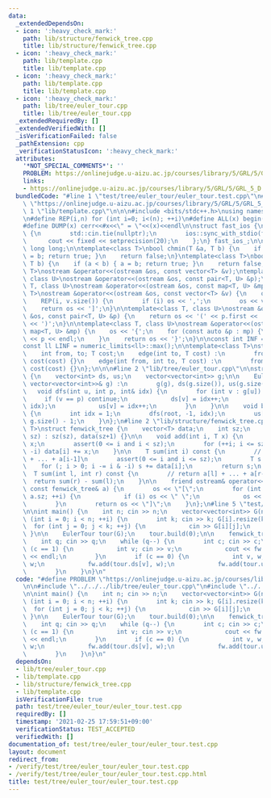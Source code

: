 ```yaml
---
data:
  _extendedDependsOn:
  - icon: ':heavy_check_mark:'
    path: lib/structure/fenwick_tree.cpp
    title: lib/structure/fenwick_tree.cpp
  - icon: ':heavy_check_mark:'
    path: lib/template.cpp
    title: lib/template.cpp
  - icon: ':heavy_check_mark:'
    path: lib/template.cpp
    title: lib/template.cpp
  - icon: ':heavy_check_mark:'
    path: lib/tree/euler_tour.cpp
    title: lib/tree/euler_tour.cpp
  _extendedRequiredBy: []
  _extendedVerifiedWith: []
  _isVerificationFailed: false
  _pathExtension: cpp
  _verificationStatusIcon: ':heavy_check_mark:'
  attributes:
    '*NOT_SPECIAL_COMMENTS*': ''
    PROBLEM: https://onlinejudge.u-aizu.ac.jp/courses/library/5/GRL/5/GRL_5_D
    links:
    - https://onlinejudge.u-aizu.ac.jp/courses/library/5/GRL/5/GRL_5_D
  bundledCode: "#line 1 \"test/tree/euler_tour/euler_tour.test.cpp\"\n#define PROBLEM\
    \ \"https://onlinejudge.u-aizu.ac.jp/courses/library/5/GRL/5/GRL_5_D\"\n\n#line\
    \ 1 \"lib/template.cpp\"\n\n\n#include <bits/stdc++.h>\nusing namespace std;\n\
    \n#define REP(i,n) for (int i=0; i<(n); ++i)\n#define ALL(x) begin(x),end(x)\n\
    #define DUMP(x) cerr<<#x<<\" = \"<<(x)<<endl\n\nstruct fast_ios {\n    fast_ios()\
    \ {\n        std::cin.tie(nullptr);\n        ios::sync_with_stdio(false);\n  \
    \      cout << fixed << setprecision(20);\n    };\n} fast_ios_;\n\nusing ll =\
    \ long long;\n\ntemplate<class T>\nbool chmin(T &a, T b) {\n    if (a > b) { a\
    \ = b; return true; }\n    return false;\n}\ntemplate<class T>\nbool chmax(T &a,\
    \ T b) {\n    if (a < b) { a = b; return true; }\n    return false;\n}\n\ntemplate<class\
    \ T>\nostream &operator<<(ostream &os, const vector<T> &v);\ntemplate<class T,\
    \ class U>\nostream &operator<<(ostream &os, const pair<T, U> &p);\ntemplate<class\
    \ T, class U>\nostream &operator<<(ostream &os, const map<T, U> &mp);\n\ntemplate<class\
    \ T>\nostream &operator<<(ostream &os, const vector<T> &v) {\n    os << '[';\n\
    \    REP(i, v.size()) {\n        if (i) os << ',';\n        os << v[i];\n    }\n\
    \    return os << ']';\n}\n\ntemplate<class T, class U>\nostream &operator<<(ostream\
    \ &os, const pair<T, U> &p) {\n    return os << '(' << p.first << ' ' << p.second\
    \ << ')';\n}\n\ntemplate<class T, class U>\nostream &operator<<(ostream &os, const\
    \ map<T, U> &mp) {\n    os << '{';\n    for (const auto &p : mp) {\n        os\
    \ << p << endl;\n    }\n    return os << '}';\n}\n\nconst int INF = numeric_limits<int>::max();\n\
    const ll LINF = numeric_limits<ll>::max();\n\ntemplate<class T>\nstruct edge {\n\
    \    int from, to; T cost;\n    edge(int to, T cost) :\n        from(-1), to(to),\
    \ cost(cost) {}\n    edge(int from, int to, T cost) :\n        from(from), to(to),\
    \ cost(cost) {}\n};\n\n\n#line 2 \"lib/tree/euler_tour.cpp\"\n\nstruct EulerTour\
    \ {\n    vector<int> ds, us;\n    vector<vector<int>> g;\n\n    EulerTour(const\
    \ vector<vector<int>>& g) :\n        g(g), ds(g.size()), us(g.size()) {}\n\n \
    \   void dfs(int u, int p, int& idx) {\n        for (int v : g[u]) {\n       \
    \     if (v == p) continue;\n            ds[v] = idx++;\n            dfs(v, u,\
    \ idx);\n            us[v] = idx++;\n        }\n    }\n\n    void build(int root=0)\
    \ {\n        int idx = 1;\n        dfs(root, -1, idx);\n        us[root] = 2 *\
    \ g.size() - 1;\n    }\n};\n#line 2 \"lib/structure/fenwick_tree.cpp\"\n\ntemplate<typename\
    \ T>\nstruct fenwick_tree {\n    vector<T> data;\n    int sz;\n    fenwick_tree(int\
    \ sz) : sz(sz), data(sz+1) {}\n\n    void add(int i, T x) {\n        // a[i] +=\
    \ x;\n        assert(0 <= i and i < sz);\n        for (++i; i <= sz; i += i &\
    \ -i) data[i] += x;\n    }\n\n    T sum(int i) const {\n        // return a[0]\
    \ + ... + a[i-1]\n        assert(0 <= i and i <= sz);\n        T s = 0;\n    \
    \    for (; i > 0; i -= i & -i) s += data[i];\n        return s;\n    }\n\n  \
    \  T sum(int l, int r) const {\n        // return a[l] + ... + a[r-1]\n      \
    \  return sum(r) - sum(l);\n    }\n\n    friend ostream& operator<<(ostream& os,\
    \ const fenwick_tree& a) {\n        os << \"[\";\n        for (int i = 0; i <\
    \ a.sz; ++i) {\n            if (i) os << \" \";\n            os << a.sum(i, i+1);\n\
    \        }\n        return os << \"]\";\n    }\n};\n#line 5 \"test/tree/euler_tour/euler_tour.test.cpp\"\
    \n\nint main() {\n    int n; cin >> n;\n    vector<vector<int>> G(n);\n    for\
    \ (int i = 0; i < n; ++i) {\n        int k; cin >> k; G[i].resize(k);\n      \
    \  for (int j = 0; j < k; ++j) {\n            cin >> G[i][j];\n        }\n   \
    \ }\n\n    EulerTour tour(G);\n    tour.build(0);\n\n    fenwick_tree<int> fw(2*n);\n\
    \    int q; cin >> q;\n    while (q--) {\n        int c; cin >> c;\n        if\
    \ (c == 1) {\n            int v; cin >> v;\n            cout << fw.sum(0, tour.ds[v]+1)\
    \ << endl;\n        }\n        if (c == 0) {\n            int v, w; cin >> v >>\
    \ w;\n            fw.add(tour.ds[v], w);\n            fw.add(tour.us[v], -w);\n\
    \        }\n    }\n}\n"
  code: "#define PROBLEM \"https://onlinejudge.u-aizu.ac.jp/courses/library/5/GRL/5/GRL_5_D\"\
    \n\n#include \"../../../lib/tree/euler_tour.cpp\"\n#include \"../../../lib/structure/fenwick_tree.cpp\"\
    \n\nint main() {\n    int n; cin >> n;\n    vector<vector<int>> G(n);\n    for\
    \ (int i = 0; i < n; ++i) {\n        int k; cin >> k; G[i].resize(k);\n      \
    \  for (int j = 0; j < k; ++j) {\n            cin >> G[i][j];\n        }\n   \
    \ }\n\n    EulerTour tour(G);\n    tour.build(0);\n\n    fenwick_tree<int> fw(2*n);\n\
    \    int q; cin >> q;\n    while (q--) {\n        int c; cin >> c;\n        if\
    \ (c == 1) {\n            int v; cin >> v;\n            cout << fw.sum(0, tour.ds[v]+1)\
    \ << endl;\n        }\n        if (c == 0) {\n            int v, w; cin >> v >>\
    \ w;\n            fw.add(tour.ds[v], w);\n            fw.add(tour.us[v], -w);\n\
    \        }\n    }\n}\n"
  dependsOn:
  - lib/tree/euler_tour.cpp
  - lib/template.cpp
  - lib/structure/fenwick_tree.cpp
  - lib/template.cpp
  isVerificationFile: true
  path: test/tree/euler_tour/euler_tour.test.cpp
  requiredBy: []
  timestamp: '2021-02-25 17:59:51+09:00'
  verificationStatus: TEST_ACCEPTED
  verifiedWith: []
documentation_of: test/tree/euler_tour/euler_tour.test.cpp
layout: document
redirect_from:
- /verify/test/tree/euler_tour/euler_tour.test.cpp
- /verify/test/tree/euler_tour/euler_tour.test.cpp.html
title: test/tree/euler_tour/euler_tour.test.cpp
---
```

